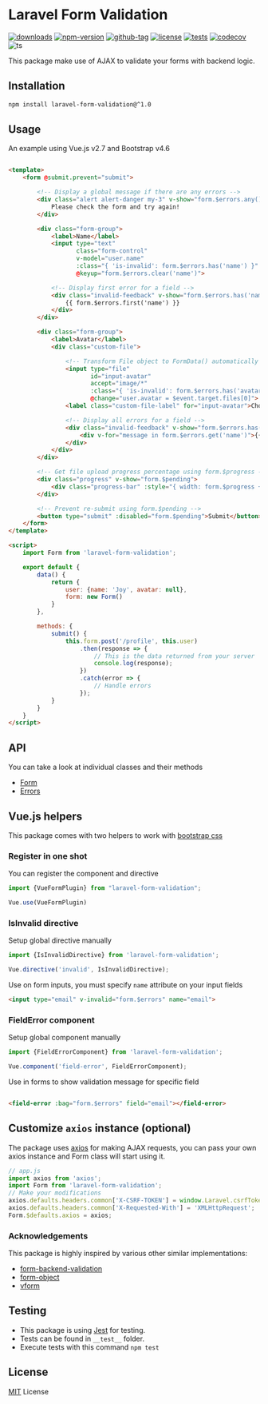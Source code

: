 # Laravel Form Validation

[![downloads](https://badgen.net/npm/dt/laravel-form-validation)](http://npm-stats.com/~packages/laravel-form-validation)
[![npm-version](https://badgen.net/npm/v/laravel-form-validation)](https://www.npmjs.com/package/laravel-form-validation)
[![github-tag](https://badgen.net/github/tag/ankurk91/laravel-form-validation)](https://github.com/ankurk91/laravel-form-validation/)
[![license](https://badgen.net/github/license/ankurk91/laravel-form-validation)](https://yarnpkg.com/en/package/laravel-form-validation)
[![tests](https://github.com/ankurk91/laravel-form-validation/workflows/tests/badge.svg)](https://github.com/ankurk91/laravel-form-validation/actions)
[![codecov](https://codecov.io/gh/ankurk91/laravel-form-validation/branch/master/graph/badge.svg)](https://codecov.io/gh/ankurk91/laravel-form-validation)
![ts](https://badgen.net/badge/Built%20With/TypeScript/blue)

This package make use of AJAX to validate your forms with backend logic.

## Installation

```bash
npm install laravel-form-validation@^1.0 
```

## Usage

An example using Vue.js v2.7 and Bootstrap v4.6

```html

<template>
    <form @submit.prevent="submit">

        <!-- Display a global message if there are any errors -->
        <div class="alert alert-danger my-3" v-show="form.$errors.any()">
            Please check the form and try again!
        </div>

        <div class="form-group">
            <label>Name</label>
            <input type="text"
                   class="form-control"
                   v-model="user.name"
                   :class="{ 'is-invalid': form.$errors.has('name') }"
                   @keyup="form.$errors.clear('name')">

            <!-- Display first error for a field -->
            <div class="invalid-feedback" v-show="form.$errors.has('name')">
                {{ form.$errors.first('name') }}
            </div>
        </div>

        <div class="form-group">
            <label>Avatar</label>
            <div class="custom-file">

                <!-- Transform File object to FormData() automatically -->
                <input type="file"
                       id="input-avatar"
                       accept="image/*"
                       :class="{ 'is-invalid': form.$errors.has('avatar') }"
                       @change="user.avatar = $event.target.files[0]">
                <label class="custom-file-label" for="input-avatar">Choose image...</label>

                <!-- Display all errors for a field -->
                <div class="invalid-feedback" v-show="form.$errors.has('avatar')">
                    <div v-for="message in form.$errors.get('name')">{{ message }}</div>
                </div>
            </div>
        </div>

        <!-- Get file upload progress percentage using form.$progress -->
        <div class="progress" v-show="form.$pending">
            <div class="progress-bar" :style="{ width: form.$progress + '%' }">{{ form.$progress }}%</div>
        </div>

        <!-- Prevent re-submit using form.$pending -->
        <button type="submit" :disabled="form.$pending">Submit</button>
    </form>
</template>

<script>
    import Form from 'laravel-form-validation';

    export default {
        data() {
            return {
                user: {name: 'Joy', avatar: null},
                form: new Form()
            }
        },

        methods: {
            submit() {
                this.form.post('/profile', this.user)
                    .then(response => {
                        // This is the data returned from your server
                        console.log(response);
                    })
                    .catch(error => {
                        // Handle errors
                    });
            }
        }
    }
</script>
```

## API

You can take a look at individual classes and their methods

* [Form](./src/Form.ts)
* [Errors](./src/Errors.ts)

## Vue.js helpers

This package comes with two helpers to work
with [bootstrap css](https://getbootstrap.com/docs/4.6/components/forms/#how-it-works)

### Register in one shot

You can register the component and directive

```js
import {VueFormPlugin} from "laravel-form-validation";

Vue.use(VueFormPlugin)
```

### IsInvalid directive

Setup global directive manually

```js
import {IsInvalidDirective} from 'laravel-form-validation';

Vue.directive('invalid', IsInvalidDirective);
```

Use on form inputs, you must specify `name` attribute on your input fields

```html
<input type="email" v-invalid="form.$errors" name="email">
```

### FieldError component

Setup global component manually

```js
import {FieldErrorComponent} from 'laravel-form-validation';

Vue.component('field-error', FieldErrorComponent);
```

Use in forms to show validation message for specific field

```html

<field-error :bag="form.$errors" field="email"></field-error>
```

## Customize `axios` instance (optional)

The package uses [axios](https://github.com/axios/axios) for making AJAX requests,
you can pass your own axios instance and Form class will start using it.

```js
// app.js
import axios from 'axios';
import Form from 'laravel-form-validation';
// Make your modifications
axios.defaults.headers.common['X-CSRF-TOKEN'] = window.Laravel.csrfToken;
axios.defaults.headers.common['X-Requested-With'] = 'XMLHttpRequest';
Form.$defaults.axios = axios;
```

### Acknowledgements

This package is highly inspired by various other similar implementations:

* [form-backend-validation](https://github.com/spatie/form-backend-validation)
* [form-object](https://github.com/sahibalejandro/form-object)
* [vform](https://github.com/cretueusebiu/vform)

## Testing

* This package is using [Jest](https://github.com/facebook/jest) for testing.
* Tests can be found in `__test__` folder.
* Execute tests with this command `npm test`

## License

[MIT](LICENSE.txt) License
